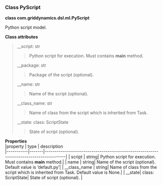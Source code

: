 ### Class PyScript

**class com.griddynamics.dsl.ml.PyScript**

Python script model.

**Class attributes**   
> __script: str 
> > Python script for execution. Must contains __main__ method.  
> 
> __package: str 
> > Package of the script (optional). 
> 
> __name: str 
> > Name of the script (optional).
> 
> __class_name: str 
> > Name of class from the script which is inherited from Task.
>
> __state: class: ScriptState
> > State of script (optional).

**Properties**  
|property   | type  | description                                                                           
|-----------|-------|-----------------------------------------------------------------------------------------|
| script    | string| Python script for execution. Must contains __main__ method.|
| name   | string| Name of the script (optional). Default value is ‘default.py’|
| __class_name | string| Name of class from the script which is inherited from Task. Default value is None.|
| __state| class: ScriptState| State of script (optional). |
